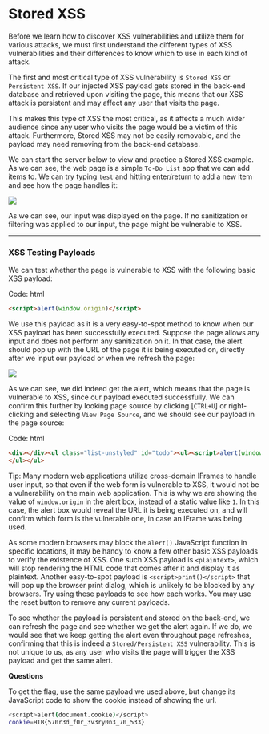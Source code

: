 # Stored XSS

Before we learn how to discover XSS vulnerabilities and utilize them for various attacks, we must first understand the different types of XSS vulnerabilities and their differences to know which to use in each kind of attack.

The first and most critical type of XSS vulnerability is `Stored XSS` or `Persistent XSS`. If our injected XSS payload gets stored in the back-end database and retrieved upon visiting the page, this means that our XSS attack is persistent and may affect any user that visits the page.

This makes this type of XSS the most critical, as it affects a much wider audience since any user who visits the page would be a victim of this attack. Furthermore, Stored XSS may not be easily removable, and the payload may need removing from the back-end database.

We can start the server below to view and practice a Stored XSS example. As we can see, the web page is a simple `To-Do List` app that we can add items to. We can try typing `test` and hitting enter/return to add a new item and see how the page handles it:

![](https://academy.hackthebox.com/storage/modules/103/xss\_stored\_xss.jpg)

As we can see, our input was displayed on the page. If no sanitization or filtering was applied to our input, the page might be vulnerable to XSS.

***

### XSS Testing Payloads

We can test whether the page is vulnerable to XSS with the following basic XSS payload:

Code: html

```html
<script>alert(window.origin)</script>
```

We use this payload as it is a very easy-to-spot method to know when our XSS payload has been successfully executed. Suppose the page allows any input and does not perform any sanitization on it. In that case, the alert should pop up with the URL of the page it is being executed on, directly after we input our payload or when we refresh the page:

![](https://academy.hackthebox.com/storage/modules/103/xss\_stored\_xss\_alert.jpg)

As we can see, we did indeed get the alert, which means that the page is vulnerable to XSS, since our payload executed successfully. We can confirm this further by looking page source by clicking \[`CTRL+U`] or right-clicking and selecting `View Page Source`, and we should see our payload in the page source:

Code: html

```html
<div></div><ul class="list-unstyled" id="todo"><ul><script>alert(window.origin)</script>
</ul></ul>
```

Tip: Many modern web applications utilize cross-domain IFrames to handle user input, so that even if the web form is vulnerable to XSS, it would not be a vulnerability on the main web application. This is why we are showing the value of `window.origin` in the alert box, instead of a static value like `1`. In this case, the alert box would reveal the URL it is being executed on, and will confirm which form is the vulnerable one, in case an IFrame was being used.

As some modern browsers may block the `alert()` JavaScript function in specific locations, it may be handy to know a few other basic XSS payloads to verify the existence of XSS. One such XSS payload is `<plaintext>`, which will stop rendering the HTML code that comes after it and display it as plaintext. Another easy-to-spot payload is `<script>print()</script>` that will pop up the browser print dialog, which is unlikely to be blocked by any browsers. Try using these payloads to see how each works. You may use the reset button to remove any current payloads.

To see whether the payload is persistent and stored on the back-end, we can refresh the page and see whether we get the alert again. If we do, we would see that we keep getting the alert even throughout page refreshes, confirming that this is indeed a `Stored/Persistent XSS` vulnerability. This is not unique to us, as any user who visits the page will trigger the XSS payload and get the same alert.

**Questions**

To get the flag, use the same payload we used above, but change its JavaScript code to show the cookie instead of showing the url.

```bash
<script>alert(document.cookie)</script>
cookie=HTB{570r3d_f0r_3v3ry0n3_70_533}
```
